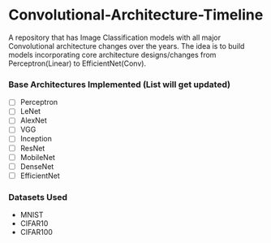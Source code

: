 # Convolutional-Architecture-Timeline
A repository that has Image Classification models with all major Convolutional architecture changes over the years. The idea is to build models incorporating core architecture designs/changes from Perceptron(Linear) to EfficientNet(Conv). 

### Base Architectures Implemented (List will get updated)
- [ ] Perceptron
- [ ] LeNet
- [ ] AlexNet
- [ ] VGG
- [ ] Inception
- [ ] ResNet
- [ ] MobileNet
- [ ] DenseNet
- [ ] EfficientNet

### Datasets Used 
- MNIST
- CIFAR10
- CIFAR100
